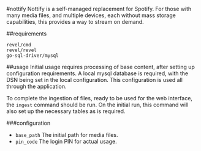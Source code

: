 #nottify
Nottify is a self-managed replacement for Spotify. For those with many media files, and multiple devices, each without mass storage capabilities, this provides a way to stream on demand.

##requirements
```
revel/cmd
revel/revel
go-sql-driver/mysql
```

##usage
Initial usage requires processing of base content, after setting up configuration requirements.
A local mysql database is required, with the DSN being set in the local configuration. This configuration is used all through the application.

To complete the ingestion of files, ready to be used for the web interface, the ``ingest`` command should be run.
On the initial run, this command will also set up the necessary tables as is required.

###configuration
* ``base_path`` The initial path for media files.
* ``pin_code`` The login PIN for actual usage.

